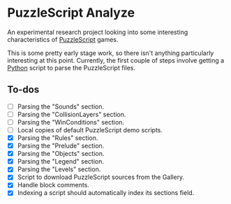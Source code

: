 PuzzleScript Analyze
====================

An experimental research project looking into some interesting characteristics of [PuzzleScript](http://www.puzzlescript.net) games.

This is some pretty early stage work, so there isn't anything particularly interesting at this point. Currently, the first couple of steps involve getting a [Python](http://www.python.org) script to parse the PuzzleScript files. 


To-dos
------

- [ ] Parsing the "Sounds" section.
- [ ] Parsing the "CollisionLayers" section.
- [ ] Parsing the "WinConditions" section.
- [ ] Local copies of default PuzzleScript demo scripts.
- [x] Parsing the "Rules" section.
- [x] Parsing the "Prelude" section.
- [x] Parsing the "Objects" section.
- [x] Parsing the "Legend" section.
- [x] Parsing the "Levels" section.
- [x] Script to download PuzzleScript sources from the Gallery.
- [x] Handle block comments.
- [x] Indexing a script should automatically index its sections field.
